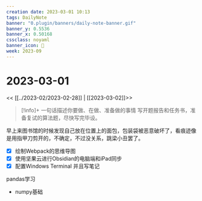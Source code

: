 ```yaml
---
creation date: 2023-03-01 10:13
tags: DailyNote
banner: "0.plugin/banners/daily-note-banner.gif"
banner_y: 0.5536
banner_x: 0.50168
cssclass: noyaml
banner_icon: 💌
week: 2023-09
---
```


# 2023-03-01

<< [[../2023-02/2023-02-28]] | [[2023-03-02]]>>


> [!info]+ 一句话描述你要做、在做、准备做的事情
> 写开题报告和任务书，准备复试的算法题，尽快写完毕设。

早上来图书馆的时候发现自己放在位置上的面包，包装袋被恶意破坏了，看痕迹像是用指甲刀剪开的，不确定，不过没关系，跳梁小丑罢了。

- [x] 绘制Webpack的思维导图
- [x] 使用坚果云进行Obsidian的电脑端和iPad同步
- [x] 配置Windows Terminal 并且写笔记

pandas学习
- numpy基础